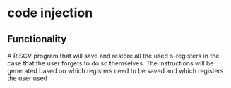 # code injection
 
## Functionality
A RISCV program that will save and restore all the used s-registers in the case that the user forgets to do so themselves. The instructions will be generated based on which registers need to be saved and which registers the user used

